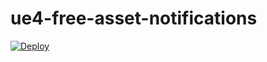 # ue4-free-asset-notifications


[![Deploy](https://www.herokucdn.com/deploy/button.svg)](https://heroku.com/deploy)
